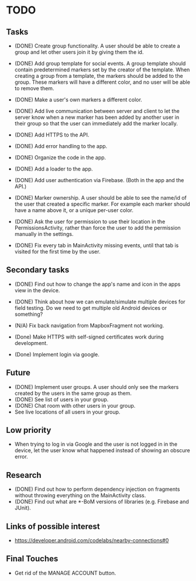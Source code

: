 # TODO

## Tasks

- (DONE) Create group functionality. A user should be able to create a group and let other users join it by
  giving them the id.
- (DONE) Add group template for social events. A group template should contain predetermined markers set by
  the creator of the template. When creating a group from a template, the markers should be added
  to the group. These markers will have a different color, and no user will be able to remove them.

- (DONE) Make a user's own markers a different color.
- (DONE) Add live communication between server and client to let the server know when a new marker
  has been
  added by another user in their group so that the user can immediately add the marker locally.
- (DONE) Add HTTPS to the API.
- (DONE) Add error handling to the app.
- (DONE) Organize the code in the app.
- (DONE) Add a loader to the app.
- (DONE) Add user authentication via Firebase. (Both in the app and the API.)
- (DONE) Marker ownership. A user should be able to see the name/id of the user that
  created a specific marker. For example each marker should have a name above it, or a unique
  per-user color.
- (DONE) Ask the user for permission to use their location in the PermissionsActivity, rather than
  force the user to add the permission manually in the settings.
- (DONE) Fix every tab in MainActivity missing events, until that tab is visited for the first time
  by the user.

## Secondary tasks

- (DONE) Find out how to change the app's name and icon in the apps view in the device.
- (DONE) Think about how we can emulate/simulate multiple devices for field testing. Do we need to get
  multiple old Android devices or something?

- (N/A) Fix back navigation from MapboxFragment not working.
- (Done) Make HTTPS with self-signed certificates work during development.
- (Done) Implement login via google.

## Future

- (DONE) Implement user groups. A user should only see the markers created by the users in the same
  group
  as them.
- (DONE) See list of users in your group.
- (DONE) Chat room with other users in your group.
- See live locations of all users in your group.

## Low priority

- When trying to log in via Google and the user is not logged in in the device, let the user know
  what happened instead of showing an obscure error.

## Research

- (DONE) Find out how to perform dependency injection on fragments without throwing everything on
  the MainActivity class.
- (DONE) Find out what are *-BoM versions of libraries (e.g. Firebase and JUnit).

## Links of possible interest

- https://developer.android.com/codelabs/nearby-connections#0

## Final Touches

- Get rid of the MANAGE ACCOUNT button.